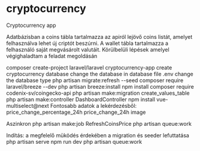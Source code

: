 # cryptocurrency
Cryptocurrency app

Adatbázisban a coins tábla tartalmazza az apiról lejövő coins listát, amelyet felhasználva lehet új criptót beszúrni.
A wallet tábla tartalmazza a felhasználó saját megvásárolt valutáit.
Körülbelüli lépések amelyel végighaladtam a feladat megoldásán

composer create-project laravel/laravel cryptocurrency-app
create cryptocurrency database
change the database in database file
.env change the database type
php artisan migrate:refresh --seed
composer require laravel/breeze --dev
php artisan breeze:install
npm install
 composer require codenix-sv/coingecko-api
php artisan make:migration create_values_table
php artisan make:controller DashboardController
npm install vue-multiselect@next
Fontosabb adatok a lekérdezésből:
price_change_percentage_24h
price_change_24h
image

Aszinkron 
php artisan make:job RefreshCoinsPrice
php artisan queue:work

Indítás:
a megfelelő müködés érdekében a migration és seeder lefuttatása
php artisan serve
npm run dev
php artisan queue:work





